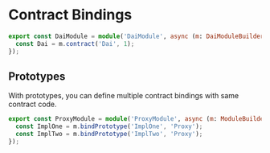 # Contract Bindings

```typescript
export const DaiModule = module('DaiModule', async (m: DaiModuleBuilder) => {
  const Dai = m.contract('Dai', 1);
});
```

## Prototypes

With prototypes, you can define multiple contract bindings with same contract code. 

```typescript
export const ProxyModule = module('ProxyModule', async (m: ModuleBuilder) => {
  const ImplOne = m.bindPrototype('ImplOne', 'Proxy');
  const ImplTwo = m.bindPrototype('ImplTwo', 'Proxy');
});
```
